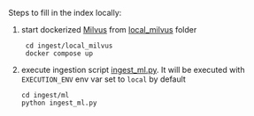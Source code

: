 Steps to fill in the index locally:

1. start dockerized [Milvus](https://milvus.io/) from [local_milvus](../local_milvus) folder
    ```shell
     cd ingest/local_milvus
     docker compose up    
    ```
   
1. execute ingestion script [ingest_ml.py](ingest/ml/ingest_ml.py). 
It will be executed with `EXECUTION_ENV` env var set to `local` by default
   ```shell
   cd ingest/ml
   python ingest_ml.py
   ```
